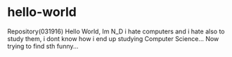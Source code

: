 # hello-world
Repository(031916)
Hello World,
Im N_D i hate computers and i hate also to study them, i dont know how i end up studying Computer Science... Now trying to find sth funny...
